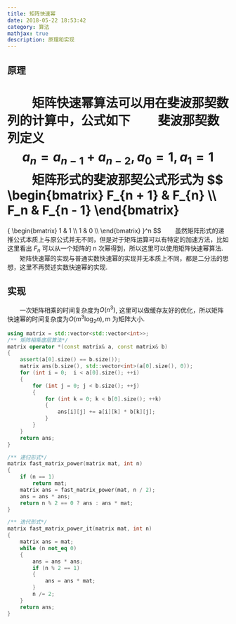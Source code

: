 ```yaml
---
title: 矩阵快速幂
date: 2018-05-22 18:53:42
category: 算法
mathjax: true
description: 原理和实现
---
```


## 原理

　　矩阵快速幂算法可以用在斐波那契数列的计算中，公式如下
　　斐波那契数列定义
$$
    a_n = a_{n - 1} + a_{n - 2}, a_0 = 1, a_1 = 1
$$
　　矩阵形式的斐波那契公式形式为
$$
\begin{bmatrix}
F_{n + 1} & F_{n} \\\\
F_n & F_{n - 1}
\end{bmatrix}
= 
{
\begin{bmatrix}
1 & 1 \\\\
1 & 0 \\\\
\end{bmatrix}
}^n
$$
　　虽然矩阵形式的递推公式本质上与原公式并无不同，但是对于矩阵运算可以有特定的加速方法，比如这里看出 $F_n$ 可以从一个矩阵的 n 次幂得到，所以这里可以使用矩阵快速幂算法.
　　矩阵快速幂的实现与普通实数快速幂的实现并无本质上不同，都是二分法的思想，这里不再赘述实数快速幂的实现.

## 实现

　　一次矩阵相乘的时间复杂度为$O(n^3)$, 这里可以做缓存友好的优化，所以矩阵快速幂的时间复杂度为$O(m^3\log_2{n}), \text{m 为矩阵大小}$.

```C++
using matrix = std::vector<std::vector<int>>;
/** 矩阵相乘底层算法*/
matrix operator *(const matrix& a, const matrix& b)
{
    assert(a[0].size() == b.size());
    matrix ans(b.size(), std::vector<int>(a[0].size(), 0));
    for (int i = 0;  i < a[0].size(); ++i)
    {
        for (int j = 0; j < b.size(); ++j)
        {
            for (int k = 0; k < b[0].size(); ++k)
            {
                ans[i][j] += a[i][k] * b[k][j];
            }
        }
    }
    return ans;
}

/** 递归形式*/
matrix fast_matrix_power(matrix mat, int n)
{
    if (n == 1)
        return mat;
    matrix ans = fast_matrix_power(mat, n / 2);
    ans = ans * ans;
    return n % 2 == 0 ? ans : ans * mat;
}

/** 迭代形式*/
matrix fast_matrix_power_it(matrix mat, int n)
{
    matrix ans = mat;
    while (n not_eq 0)
    {
        ans = ans * ans;
        if (n % 2 == 1)
        {
            ans = ans * mat;
        }
        n /= 2;
    }
    return ans;
}
```


